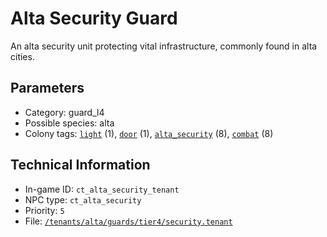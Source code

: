 # Alta Security Guard

An alta security unit protecting vital infrastructure, commonly found in alta cities.

## Parameters

- Category: guard_l4
- Possible species: alta
- Colony tags: [`light`](https://ceterai.github.io/MyEnternia/Wiki/Tags/Light) (1), [`door`](https://ceterai.github.io/MyEnternia/Wiki/Tags/Door) (1), [`alta_security`](https://ceterai.github.io/MyEnternia/Wiki/Tags/AltaSecurity) (8), [`combat`](https://ceterai.github.io/MyEnternia/Wiki/Tags/Combat) (8)

## Technical Information

- In-game ID: `ct_alta_security_tenant`
- NPC type: `ct_alta_security`
- Priority: `5`
- File: [`/tenants/alta/guards/tier4/security.tenant`](https://github.com/Ceterai/Enternia/blob/main/tenants/alta/guards/tier4/security.tenant)
